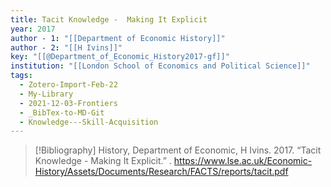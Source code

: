 ```yaml
---
title: Tacit Knowledge -  Making It Explicit
year: 2017
author - 1: "[[Department of Economic History]]"
author - 2: "[[H Ivins]]"
key: "[[@Department_of_Economic_History2017-gf]]"
institution: "[[London School of Economics and Political Science]]"
tags:
  - Zotero-Import-Feb-22
  - My-Library
  - 2021-12-03-Frontiers
  - _BibTex-to-MD-Git
  - Knowledge---Skill-Acquisition
---
```


> [!Bibliography]
> History, Department of Economic, H Ivins. 2017. “Tacit Knowledge -  Making It Explicit.” . https://www.lse.ac.uk/Economic-History/Assets/Documents/Research/FACTS/reports/tacit.pdf